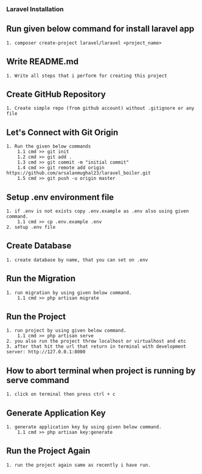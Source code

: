### Laravel Installation

## Run given below command for install laravel app
    1. composer create-project laravel/laravel <project_name>

## Write README.md
    1. Write all steps that i perform for creating this project

## Create GitHub Repository
    1. Create simple repo (from github account) without .gitignore or any file

## Let's Connect with Git Origin
    1. Run the given below commands
        1.1 cmd >> git init
        1.2 cmd >> git add .
        1.3 cmd >> git commit -m "initial commit"
        1.4 cmd >> git remote add origin https://github.com/arsalanmughal23/laravel_boiler.git
        1.5 cmd >> git push -u origin master

## Setup .env environment file
    1. if .env is not exists copy .env.example as .env also using given command.
        1.1 cmd >> cp .env.example .env
    2. setup .env file

## Create Database
    1. create database by name, that you can set on .env

## Run the Migration
    1. run migration by using given below command.
        1.1 cmd >> php artisan migrate

## Run the Project
    1. run project by using given below command.
        1.1 cmd >> php artisan serve
    2. you also run the project throw localhost or virtualhost and etc
    3. after that hit the url that return in terminal with development server: http://127.0.0.1:8000

## How to abort terminal when project is running by serve command
    1. click on terminal then press ctrl + c

## Generate Application Key
    1. generate application key by using given below command.
        1.1 cmd >> php artisan key:generate

## Run the Project Again
    1. run the project again same as recently i have run.


